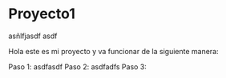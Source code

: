 # Proyecto1
asñlfjasdf asdf

Hola este es mi proyecto y va funcionar de la siguiente manera:

Paso 1: asdfasdf
Paso 2: asdfadfs
Paso 3:
